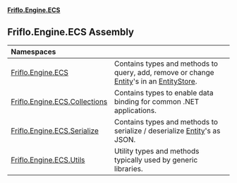 #### [Friflo.Engine.ECS](index.md 'index')

## Friflo.Engine.ECS Assembly

| Namespaces | |
| :--- | :--- |
| [Friflo.Engine.ECS](Friflo.Engine.ECS.md 'Friflo.Engine.ECS') | Contains types and methods to query, add, remove or change [Entity](Entity.md 'Friflo.Engine.ECS.Entity')'s in an [EntityStore](EntityStore.md 'Friflo.Engine.ECS.EntityStore').<br/> |
| [Friflo.Engine.ECS.Collections](Friflo.Engine.ECS.Collections.md 'Friflo.Engine.ECS.Collections') | Contains types to enable data binding for common .NET applications. |
| [Friflo.Engine.ECS.Serialize](Friflo.Engine.ECS.Serialize.md 'Friflo.Engine.ECS.Serialize') | Contains types and methods to serialize / deserialize [Entity](Entity.md 'Friflo.Engine.ECS.Entity')'s as JSON. |
| [Friflo.Engine.ECS.Utils](Friflo.Engine.ECS.Utils.md 'Friflo.Engine.ECS.Utils') | Utility types and methods typically used by generic libraries. |
